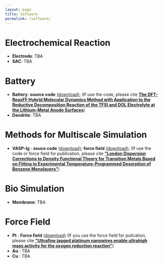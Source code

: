 ```yaml
---
layout: page
title: Software
permalink: /software/
---
```


# **Electrochemical Reaction**
- **Electrode**: TBA
- **SAC**: TBA

# **Battery**
- **Battery**: **source code** [(download)](https://tcheng-suda.github.io/downloads/jz0c03126_si_003.txt); (If use the code, please cite [**The DFT-ReaxFF Hybrid Molecular Dynamics Method with Application to the Reductive Decomposition Reaction of the TFSI and DOL Electrolyte at the Lithium-Metal Anode Surfaces**](https://tcheng-suda.github.io/downloads/jz0c03126_si_003.txt))
- **Dendrite**: TBA

# **Methods for Multiscale Simulation**
- **VASP-lg** : **souce code** [(download)](https://tcheng-suda.github.io/downloads/jz0c03126_si_003.txt); **force field** [(download)](https://tcheng-suda.github.io/downloads/jz0c03126_si_001.txt); (If use the code or force field for publication, please cite [**"London Dispersion Corrections to Density Functional Theory for Transition Metals Based on Fitting to Experimental Temperature-Programmed Desorption of Benzene Monolayers"**](https://pubs.acs.org/doi/10.1021/acs.jpclett.0c03126))

# **Bio Simulation**
- **Membrane**: TBA

# **Force Field**
- **Pt** : **Force field** [(download)](https://tcheng-suda.github.io/downloads/ffield-pt) (If you use the force field for pulication, please cite [**"Ultrafine jagged platinum nanowires enable ultrahigh mass activity for the oxygen reduction reaction"**](http://dx.doi.org/10.1126/science.aaf9050))
- **Au** : TBA
- **Cu** : TBA
